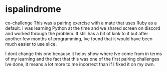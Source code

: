 # ispalindrome
co-challenge
This was a pairing exercise with a mate that uses Ruby as a default. I was learning Python at the time and we shared screen on discord and worked through the problem. It still has a bit of kink to it but after another few months of programming, Ive found that it would have been much easier to use slice. 

I dont change this one because it helps show where Ive come from in terms of my learning and the fact that this was one of the first pairing challenges Ive done, it means a lot more to me incorrect than if I fixed it on my own. 
